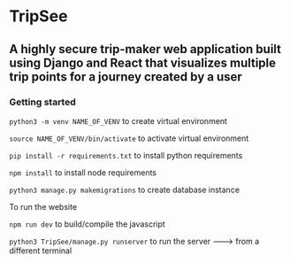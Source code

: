 # TripSee

## A highly secure trip-maker web application built using Django and React that visualizes multiple trip points for a journey created by a user

### Getting started

```python3 -m venv NAME_OF_VENV```
to create virtual environment

```source NAME_OF_VENV/bin/activate```
to activate virtual environment

```pip install -r requirements.txt```
to install python requirements

```npm install```
to install node requirements

```python3 manage.py makemigrations```
to create database instance

To run the website

```npm run dev```
to build/compile the javascript

```python3 TripSee/manage.py runserver```
to run the server ---> from a different terminal
